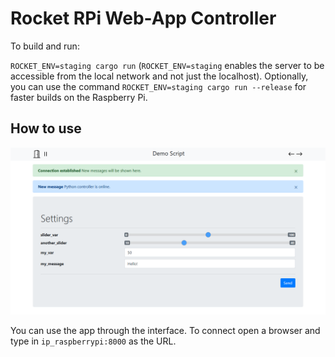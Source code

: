 # Rocket RPi Web-App Controller

To build and run:

`ROCKET_ENV=staging cargo run` (`ROCKET_ENV=staging` enables the server to be accessible from the local network and not just the localhost).
Optionally, you can use the command `ROCKET_ENV=staging cargo run --release` for faster builds on the Raspberry Pi.

## How to use

![Interface Screenshot](doc/screenshot_desktop.png)

You can use the app through the interface. To connect open a browser and type in `ip_raspberrypi:8000` as the URL.
